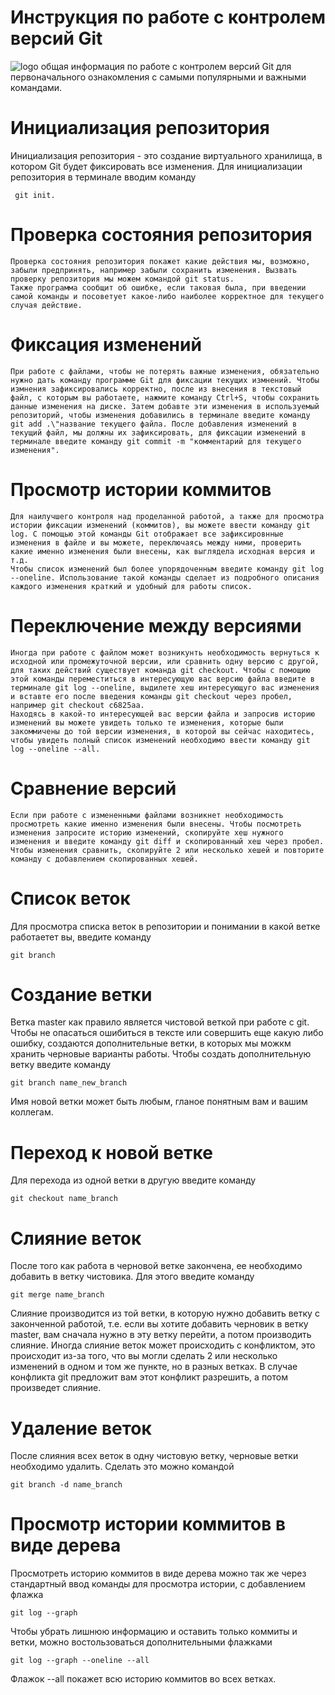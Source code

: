 # **Инструкция по работе с контролем версий Git**
![logo](logo.png)
    общая информация по работе с контролем версий  Git для первоначального ознакомления с самыми популярными и важными командами.
# Инициализация репозитория
Инициализация репозитория - это создание виртуального хранилища, в котором Git будет фиксировать все изменения. Для инициализации репозитория в терминале вводим команду

     git init.
# Проверка состояния репозитория
    Проверка состояния репозитория покажет какие действия мы, возможно, забыли предпринять, например забыли сохранить изменения. Вызвать проверку репозитория мы можем командой git status.
    Также программа сообщит об ошибке, если таковая была, при введении самой команды и посоветует какое-либо наиболее корректное для текущего случая действие.
# Фиксация изменений
    При работе с файлами, чтобы не потерять важные изменения, обязательно нужно дать команду программе Git для фиксации текущих измнений. Чтобы измнения зафиксировались корректно, после из внесения в текстовый файл, с которым вы работаете, нажмите команду Ctrl+S, чтобы сохранить данные изменения на диске. Затем добавте эти изменения в используемый репозиторий, чтобы изменения добавились в терминале введите команду git add .\"название текущего файла. После добавления изменений в текущий файл, мы должны их зафиксировать, для фиксации изменений в терминале введите команду git commit -m "комментарий для текущего изменения". 
# Просмотр истории коммитов
    Для наилучшего контроля над проделанной работой, а также для просмотра истории фиксации изменений (коммитов), вы можете ввести команду git log. С помощью этой команды Git отображает все зафиксировнные изменения в файле и вы можете, переключаясь между ними, проверить какие именно изменения были внесены, как выглядела исходная версия и т.д. 
    Чтобы список изменений был более упорядоченным введите команду git log --oneline. Использование такой команды сделает из подробного описания каждого изменения краткий и удобный для работы список.
# Переключение между версиями
    Иногда при работе с файлом может возникунть необходимость вернуться к исходной или промежуточной версии, или сравнить одну версию с другой, для таких действий существует команда git checkout. Чтобы с помощию этой команды переместиться в интересующую вас версию файла введите в терминалe git log --oneline, выдилете хеш интересующуго вас изменения и вставте его после введения команды git checkout через пробел, например git checkout c6825aa.
    Находясь в какой-то интересующей вас версии файла и запросив историю изменений вы можете увидеть только те изменения, которые были закоммичены до той версии изменения, в которой вы сейчас находитесь, чтобы увидеть полный список изменений необходимо ввести команду git log --oneline --all.
# Сравнение версий
    Если при работе с измененными файлами возникнет необходимость просмотреть какие именно изменения были внесены. Чтобы посмотреть изменения запросите историю изменений, скопируйте хеш нужного изменения и введите команду git diff и скопированный хеш через пробел. Чтобы изменения сравнить, скопируйте 2 или несколько хешей и повторите команду с добавлением скопированных хешей. 
# Список веток
Для просмотра списка веток в репозитории и понимании в какой ветке работаетет вы, введите команду

    git branch

# Создание ветки
Ветка master как правило является чистовой веткой при работе с git. Чтобы не опасаться ошибиться в тексте или совершить еще какую либо ошибку, создаются дополнительные ветки, в которых мы можкм хранить черновые варианты работы. Чтобы создать дополнительную ветку введите команду

    git branch name_new_branch

Имя новой ветки может быть любым, гланое понятным вам и вашим коллегам.
# Переход к новой ветке
Для перехода из одной ветки в другую введите команду 

    git checkout name_branch

# Слияние веток
После того как работа в черновой ветке закончена, ее необходимо добавить в ветку чистовика. Для этого введите команду

    git merge name_branch
Слияние производится из той ветки, в которую нужно добавить ветку с законченной работой, т.е. если вы хотите добавить черновик в ветку master, вам сначала нужно в эту ветку перейти, а потом производить слияние. Иногда слияние веток может происходить с конфликтом, это происходит из-за того, что вы могли сделать 2 или несколько изменений в одном и том же пункте, но в разных ветках. В случае конфликта git предложит вам этот конфликт разрешить, а потом произведет слияние.
# Удаление веток
После слияния всех веток в одну чистовую ветку, черновые ветки необходимо удалить. Сделать это можно командой 

    git branch -d name_branch

# Просмотр истории коммитов в виде дерева
Просмотреть историю коммитов в виде дерева можно так же через cтандартный ввод команды для просмотра истории, с добавлением флажка 

    git log --graph
Чтобы убрать лишнюю информацию и оставить только коммиты и ветки, можно востользоваться дополнительными флажками

    git log --graph --oneline --all
Флажок --all покажет всю историю коммитов во всех ветках.